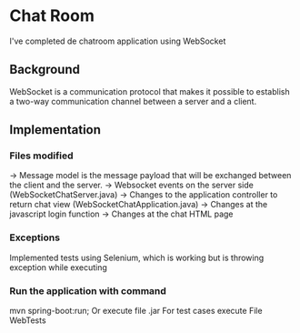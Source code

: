 # Chat Room
I've completed de chatroom application using WebSocket

## Background
WebSocket is a communication protocol that makes it possible to establish a two-way communication channel between a
server and a client.

## Implementation
### Files modified
-> Message model is the message payload that will be exchanged between the client and the server. 
-> Websocket events on the server side (WebSocketChatServer.java)
-> Changes to the application controller to return chat view (WebSocketChatApplication.java)
-> Changes at the javascript login function
-> Changes at the chat HTML page

### Exceptions
Implemented tests using Selenium, which is working but is throwing exception while executing

### Run the application with command
mvn spring-boot:run; Or execute file .jar
For test cases execute File WebTests

